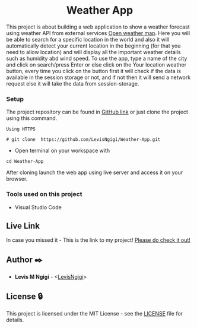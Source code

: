 <h1 align="center">Weather App</h1> 

This project is about building a web application to show a weather forecast using weather API from external services [Open weather map](https://openweathermap.org/). Here you will be able to search for a specific location in the world and also it will automatically detect your current location in the beginning (for that you need to allow location) and will display all the important weather details such as humidity abd wind speed.
To use the app, type a name of the city and click on search/press Enter or else click on the Your location weather button, every time you click on the button first it will check if the data is available in the session storage or not, and if not then it will send a network request else it will take the data from session-storage.

### Setup


The project repository can be found in [GitHub link](https://github.com/LevisNgigi/Weather-app) or just clone the project using this command. 


```
Using HTTPS

# git clone  https://github.com/LevisNgigi/Weather-App.git
```

+ Open terminal on your workspace with

```
cd Weather-App
```
After cloning launch the web app using live server and access it on your browser.

### Tools used on this project

- Visual Studio Code

## Live Link

In case you missed it - This is the link to my project! [Please do check it out!](https://levisngigi.github.io/Weather-app/)


## Author :black_nib:

- **Levis M Ngigi** - <[LevisNgigi](https://github.com/LevisNgigi)>

## License :lock:

This project is licensed under the MIT License - see the [LICENSE](./LICENSE) file for details.